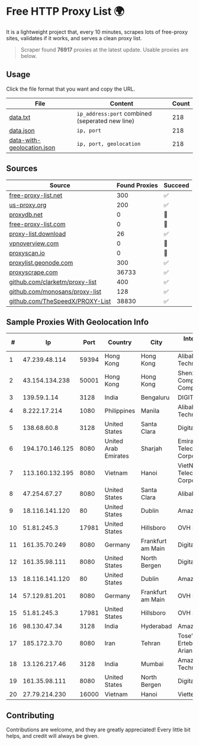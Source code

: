 
# Free HTTP Proxy List 🌍

It is a lightweight project that, every 10 minutes, scrapes lots of free-proxy sites, validates if it works, and serves a clean proxy list.


> Scraper found **76917** proxies at the latest update. Usable proxies are below.

## Usage

Click the file format that you want and copy the URL.


|File|Content|Count|
|----|-------|-----|
|[data.txt](https://raw.githubusercontent.com/themiralay/Proxy-List-World/master/data.txt)|`ip_address:port` combined (seperated new line)|218|
|[data.json](https://raw.githubusercontent.com/themiralay/Proxy-List-World/master/data.json)|`ip, port`|218|
|[data-with-geolocation.json](https://raw.githubusercontent.com/themiralay/Proxy-List-World/master/data-with-geolocation.json)|`ip, port, geolocation`|218|

## Sources

|Source|Found Proxies|Succeed|
|------|-------------|-------|
|[free-proxy-list.net](https://free-proxy-list.net)|300|✅|
|[us-proxy.org](https://www.us-proxy.org)|200|✅|
|[proxydb.net](http://proxydb.net)|0|🚫|
|[free-proxy-list.com](https://free-proxy-list.com/?page=&port=&type%5B%5D=http&type%5B%5D=https&up_time=0&search=Search)|0|🚫|
|[proxy-list.download](https://www.proxy-list.download/HTTP)|26|✅|
|[vpnoverview.com](https://vpnoverview.com/privacy/anonymous-browsing/free-proxy-servers)|0|🚫|
|[proxyscan.io](https://www.proxyscan.io)|0|🚫|
|[proxylist.geonode.com](https://proxylist.geonode.com/api/proxy-list?limit=300&page=1&sort_by=lastChecked&sort_type=desc&protocols=http,https)|300|✅|
|[proxyscrape.com](https://api.proxyscrape.com/v2/?request=displayproxies&protocol=http&timeout=10000&country=all&ssl=all&anonymity=all)|36733|✅|
|[github.com/clarketm/proxy-list](https://raw.githubusercontent.com/clarketm/proxy-list/master/proxy-list-raw.txt)|400|✅|
|[github.com/monosans/proxy-list](https://raw.githubusercontent.com/monosans/proxy-list/main/proxies/http.txt)|128|✅|
|[github.com/TheSpeedX/PROXY-List](https://raw.githubusercontent.com/TheSpeedX/PROXY-List/master/http.txt)|38830|✅|


## Sample Proxies With Geolocation Info

|#|Ip|Port|Country|City|Internet Service Provider|
|-|--|----|-------|----|-------------------------|
|1|47.239.48.114|59394|Hong Kong|Hong Kong|Alibaba (US) Technology Co., Ltd.|
|2|43.154.134.238|50001|Hong Kong|Hong Kong|Shenzhen Tencent Computer Systems Company Limited|
|3|139.59.1.14|3128|India|Bengaluru|DIGITALOCEAN|
|4|8.222.17.214|1080|Philippines|Manila|Alibaba (US) Technology Co., Ltd.|
|5|138.68.60.8|3128|United States|Santa Clara|DigitalOcean, LLC|
|6|194.170.146.125|8080|United Arab Emirates|Sharjah|Emirates Telecommunications Corporation|
|7|113.160.132.195|8080|Vietnam|Hanoi|VietNam Post and Telecom Corporation|
|8|47.254.67.27|8080|United States|Santa Clara|Alibaba Cloud LLC|
|9|18.116.141.120|80|United States|Dublin|Amazon.com, Inc.|
|10|51.81.245.3|17981|United States|Hillsboro|OVH SAS|
|11|161.35.70.249|8080|Germany|Frankfurt am Main|DigitalOcean, LLC|
|12|161.35.98.111|8080|United States|North Bergen|DigitalOcean, LLC|
|13|18.116.141.120|80|United States|Dublin|Amazon.com, Inc.|
|14|57.129.81.201|8080|Germany|Frankfurt am Main|OVH SAS|
|15|51.81.245.3|17981|United States|Hillsboro|OVH SAS|
|16|98.130.47.34|3128|India|Hyderabad|Amazon.com|
|17|185.172.3.70|8080|Iran|Tehran|Tose'h Fanavari Ertebabat Pasargad Arian Co. PJS|
|18|13.126.217.46|3128|India|Mumbai|Amazon Technologies Inc|
|19|161.35.98.111|8080|United States|North Bergen|DigitalOcean, LLC|
|20|27.79.214.230|16000|Vietnam|Hanoi|Viettel Corporation|



## Contributing

Contributions are welcome, and they are greatly appreciated! Every
little bit helps, and credit will always be given.


